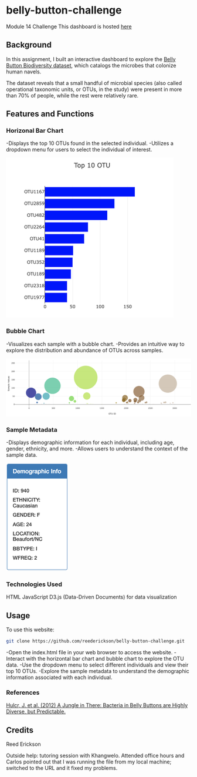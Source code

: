 # belly-button-challenge
Module 14 Challenge
This dashboard is hosted [here](https://github.com/reederickson/belly-button-challenge.git)
## Background
In this assignment, I built an interactive dashboard to explore the [Belly Button Biodiversity dataset](http://robdunnlab.com/projects/belly-button-biodiversity/), which catalogs the microbes that colonize human navels.

The dataset reveals that a small handful of microbial species (also called operational taxonomic units, or OTUs, in the study) were present in more than 70% of people, while the rest were relatively rare.

## Features and Functions
### Horizonal Bar Chart
-Displays the top 10 OTUs found in the selected individual.
-Utilizes a dropdown menu for users to select the individual of interest.

![Bar Chart](/images/bar_chart.png)

### Bubble Chart
-Visualizes each sample with a bubble chart.
-Provides an intuitive way to explore the distribution and abundance of OTUs across samples.

![Bubble Chart](/images/bubble_chart.png)

### Sample Metadata 
-Displays demographic information for each individual, including age, gender, ethnicity, and more.
-Allows users to understand the context of the sample data.

![Sample Metadata](/images/sample_metadata.png)

### Technologies Used
HTML
JavaScript
D3.js (Data-Driven Documents) for data visualization

## Usage
To use this website:
```bash
git clone https://github.com/reederickson/belly-button-challenge.git
```
-Open the index.html file in your web browser to access the website.
-Interact with the horizontal bar chart and bubble chart to explore the OTU data.
-Use the dropdown menu to select different individuals and view their top 10 OTUs.
-Explore the sample metadata to understand the demographic information associated with each individual.


### References

[Hulcr, J. et al. (2012) A Jungle in There: Bacteria in Belly Buttons are Highly Diverse, but Predictable.]( http://robdunnlab.com/projects/belly-button-biodiversity/results-and-data/)

## Credits
Reed Erickson

Outside help: tutoring session with Khangwelo.
Attended office hours and Carlos pointed out that I was running the file from my local machine; switched to the URL and it fixed my problems.